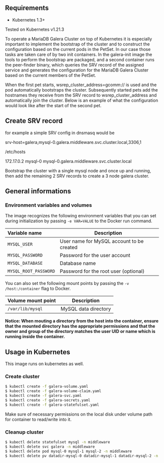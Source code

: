 ## Requirements
- Kubernetes 1.3+

Tested on Kubernetes v1.21.3

To operate a MariaDB Galera Cluster on top of Kubernetes it is especially important to implement the bootstrap of the cluster and to construct the configuration based on the current pods in the PetSet. In our case those tasks are taken care of by two init containers. In the galera-init image the tools to perform the bootstrap are packaged, and a second container runs the peer-finder binary, which queries the SRV record of the assigned service and generates the configuration for the MariaDB Galera Cluster based on the current members of the PetSet.

When the first pet starts, wsrep_cluster_address=gcomm:// is used and the pod automatically bootstraps the cluster. Subsequently started pets add the hostnames they receive from the SRV record to wsrep_cluster_address and automatically join the cluster. Below is an example of what the configuration would look like after the start of the second pet.

## Create SRV record
for example a simple SRV config in dnsmasq would be

srv-host=galera,mysql-0.galera.middleware.svc.cluster.local,3306,1

/etc/hosts

172.17.0.2      mysql-0 mysql-0.galera.middleware.svc.cluster.local

Bootstrap the cluster with a single mysql node and once up and running, then add the remaining 2 SRV records to create a 3 node galera cluster.


## General informations

### Environment variables and volumes

The image recognizes the following environment variables that you can set during
initialization by passing `-e VAR=VALUE` to the Docker run command.

|  Variable name         | Description                               |
| :--------------------- | ----------------------------------------- |
|  `MYSQL_USER`          | User name for MySQL account to be created |
|  `MYSQL_PASSWORD`      | Password for the user account             |
|  `MYSQL_DATABASE`      | Database name                             |
|  `MYSQL_ROOT_PASSWORD` | Password for the root user (optional)     |

You can also set the following mount points by passing the `-v /host:/container`
flag to Docker.

| Volume mount point       | Description          |
| :----------------------- | -------------------- |
|  `/var/lib/mysql`        | MySQL data directory |

**Notice: When mouting a directory from the host into the container,
ensure that the mounted directory has the appropriate permissions and
that the owner and group of the directory matches the user UID or name
which is running inside the container.**


## Usage in Kubernetes

This image runs on kubernetes as well.

### Create cluster
```bash
$ kubectl create -f galera-volume.yaml
$ kubectl create -f galera-volume-claim.yaml
$ kubectl create -f galera-svc.yaml
$ kubectl create -f galera-secrets.yaml
$ kubectl create -f galera-statefulset.yaml
```

Make sure of necessary permissions on the local disk under volume path for container to read/write into it.

### Cleanup cluster
```bash
$ kubectl delete statefulset mysql -n middleware
$ kubectl delete svc galera -n middleware
$ kubectl delete pod mysql-0 mysql-1 mysql-2 -n middleware
$ kubectl delete pv datadir-mysql-0 datadir-mysql-1 datadir-mysql-2 -n middleware
```

